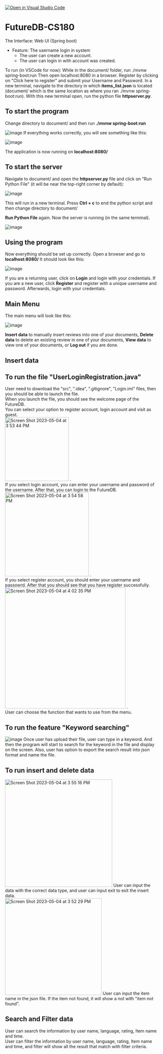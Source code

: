 [![Open in Visual Studio Code](https://classroom.github.com/assets/open-in-vscode-718a45dd9cf7e7f842a935f5ebbe5719a5e09af4491e668f4dbf3b35d5cca122.svg)](https://classroom.github.com/online_ide?assignment_repo_id=10791016&assignment_repo_type=AssignmentRepo)
# FutureDB-CS180

The Interface: Web UI (Spring boot)
* Feature: The username login in system
  * The user can create a new account.
  * The user can login in with account was created.


To run (in VSCode for now):
While in the document/ folder, run ./mvnw spring-boot:run
Then open localhost:8080 in a browser. Register by clicking on "Click here to register" and submit your Username and Password.
In a new terminal, navigate to the directory in which **items_list.json** is located (document/ which is the same location as where you ran ./mvnw spring-boot:run). With this new terminal open, run the python file **httpserver.py**.


## To start the program
Change directory to document/ and then run **./mvnw spring-boot:run**

![image](https://github.com/CS180-spring/cs180-23-futuretech/assets/56359948/d84bf8f9-c29b-4cd8-bb69-432e557e45b2)
If everything works correctly, you will see something like this:

![image](https://github.com/CS180-spring/cs180-23-futuretech/assets/56359948/6c424d17-8956-4d5e-bb8a-0d6985e805b9)

The application is now running on **localhost:8080/**


## To start the server
Navigate to document/ and open the **httpserver.py** file and click on "Run Python File" (it will be near the top-right corner by default):

![image](https://github.com/CS180-spring/cs180-23-futuretech/assets/56359948/d6fa8fa7-0342-400a-b1e0-07934d7b1de5)

This will run in a new terminal. Press **Ctrl + c** to end the python script and then change directory to document/

**Run Python File** again. Now the server is running (in the same terminal).

![image](https://github.com/CS180-spring/cs180-23-futuretech/assets/56359948/5d5bfc36-4184-40f4-9407-2bc31bb421f7)


## Using the program
Now everything should be set up correctly. Open a browser and go to **localhost:8080/**
It should look like this:

![image](https://github.com/CS180-spring/cs180-23-futuretech/assets/56359948/496c2649-a9b9-412f-87d0-b795cab46e9c)

If you are a returning user, click on **Login** and login with your credentials.
If you are a new user, click **Register** and register with a unique username and password. Afterwards, login with your credentials.


## Main Menu
The main menu will look like this:

![image](https://github.com/CS180-spring/cs180-23-futuretech/assets/56359948/f5916de8-0f01-40bc-9ad3-f858981f48f6)

**Insert data** to manually insert reviews into one of your documents, **Delete data** to delete an existing review in one of your documents, **View data** to view one of your documents, or **Log out** if you are done.


## Insert data





## To run the file "UserLoginRegistration.java"
  User need to download the "src", ".idea", ".gitignore", "Login.iml" files, then you should be able to launch the file. <br>
  When you launch the file, you should see the welcome page of the FutureDB.<br>
You can select your option to register account, login account and visit as guest.<br>
<img width="209" alt="Screen Shot 2023-05-04 at 3 53 44 PM" src="https://user-images.githubusercontent.com/97145998/236347373-327447f7-1aff-4c1a-bb41-9c2a576cc6bb.png"> .<br>
 If you select login account, you can enter your username and password of the username. After that, you can login to the FutureDB.<br>
 <img width="275" alt="Screen Shot 2023-05-04 at 3 54 58 PM" src="https://user-images.githubusercontent.com/97145998/236347610-a9bec7ae-291d-4b5f-b556-07d95e27f3ff.png"> .<br>
 If you select register account, you should enter your username and passowrd. After that you should see that you have register successfully.<br>
<img width="396" alt="Screen Shot 2023-05-04 at 4 02 35 PM" src="https://user-images.githubusercontent.com/97145998/236348177-5c8e37fc-179a-43d7-a7bc-6c536b0a1a15.png"> .<br>
 User can choose the function that wants to use from the menu.<br>

## To run the feature "Keyword searching"
![image](https://user-images.githubusercontent.com/57771700/236345832-dec6a68c-aaca-4888-9232-f6dbd3eeccfb.png)
Once user has upload their file, user can type in a keyword. And then the program will start to search for the keyword in the file and display on the screen. Also, user has option to export the search result into json format and name the file.

## To run insert and delete data
<img width="352" alt="Screen Shot 2023-05-04 at 3 55 16 PM" src="https://user-images.githubusercontent.com/102633438/236347307-4c1d15b8-1745-41e2-9def-a5231ecbac21.png">
User can input the data with the correct data type, and user can input exit to exit the insert data.<br>
<img width="317" alt="Screen Shot 2023-05-04 at 3 52 29 PM" src="https://user-images.githubusercontent.com/102633438/236347436-942fda48-634c-4b32-96f3-f8e75b0316d2.png">
User can input the item name in the json file. If the item not found, it will show a not with "item not found".<br>

## Search and Filter data
User can search the information by user name, language, rating, Item name and time. <br>
User can filter the information by user name, language, rating, Item name and time, and filter will show all the result that match with filter criteria.<br> 
